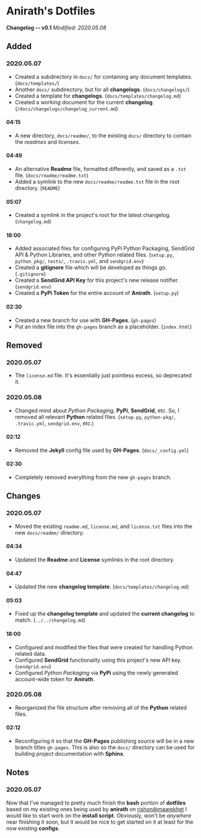 # Anirath's Dotfiles #
**Changelog -- v0.1**
*Modified: 2020.05.08*

## Added ##
### 2020.05.07 ###
- Created a subdirectory in `docs/` for containing any document templates. (`docs/templates/`)
- Another `docs/` subdirectory, but for all **changelogs**. (`docs/changelogs/`)
- Created a template for **changelogs**. (`docs/templates/changelog.md`)
- Created a working document for the current **changelog**. (`/docs/changelogs/changelog_current.md`)
#### 04:15 ####
- A new directory, `docs/readme/`, to the existing `docs/` directory to contain the *readmes* and *licenses*.
#### 04:49 ####
- An alternative **Readme** file, formatted differently, and saved as a `.txt` file. (`docs/readme/readme.txt`)
- Added a symlink to the new `docs/readme/readme.txt` file in the root directory. (`README`)
#### 05:07 ####
- Created a symlink in the project's root for the latest changelog. (`changelog.md`)
#### 18:00 ####
- Added associated files for configuring PyPi Python Packaging, SendGrid API & Python Libraries, and other
Python related files. (`setup.py`, `python_pkg/`, `tests/`, `.travis.yml`, and `sendgrid.env`)
- Created a **gitignore** file which will be developed as things go. (`.gitignore`)
- Created a **SendGrid API Key** for this project's new release notifier. (`sendgrid.env`)
- Created a **PyPi Token** for the entire account of **Anirath**. (`setup.py`)
#### 02:30 ####
- Created a new branch for use with **GH-Pages**. (`gh-pages`)
- Put an index file into the `gh-pages` branch as a placeholder. (`index.html`)

## Removed ##
### 2020.05.07 ###
- The `license.md` file. It's essentially just pointless excess, so deprecated it.
### 2020.05.08 ###
- Changed mind about *Python Packaging*, **PyPi**, **SendGrid**, etc. So, I removed all relevant **Python**
related files. (`setup.py`, `python-pkg/`, `.travic.yml`, `sendgrid.env`, etc.)
#### 02:12 ####
- Removed the **Jekyll** config file used by **GH-Pages**. (`docs/_config.yml`)
#### 02:30 ####
- Completely removed everything from the new `gh-pages` branch.

## Changes ##
### 2020.05.07 ###
- Moved the existing `readme.md`, `license.md`, and `license.txt` files into the new `docs/readme/` directory.
#### 04:34 ####
- Updated the **Readme** and **License** symlinks in the root directory.
#### 04:47 ####
- Updated the new **changelog template**. (`docs/templates/changelog.md`)
#### 05:03 ####
- Fixed up the **changelog template** and updated the **current changelog** to match. (`../../changelog.md`)
#### 18:00 ####
- Configured and modified the files that were created for handling Python related data.
- Configured **SendGrid** functionality using this project's new API key. (`sendgrid.env`)
- Configured *Python Packaging* via **PyPi** using the newly generated account-wide token for **Anirath**.
### 2020.05.08 ###
- Reorganized the file structure after removing all of the **Python** related files.
#### 02:12 ####
- Reconfiguring it so that the **GH-Pages** publishing source will be in a new branch titles `gh-pages`. This
is also so the `docs/` directory can be used for building project documentation with **Sphinx**.

## Notes ##
### 2020.05.07 ###
Now that I've managed to pretty much finish the **bash** portion of **dotfiles** based on my existing ones
being used by **anirath** on [rishon@maarekhet][1] I would like to start work on the **install script**.
Obviously, won't be *anywhere* near finishing it soon, but it would be nice to get started on it at least for
the now existing **configs**.

[1]: https://rishon.ddns.net/
